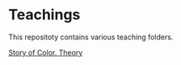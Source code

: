 # Teachings

This repositoty contains various teaching folders.

[Story of Color. Theory](/story-of-color)
